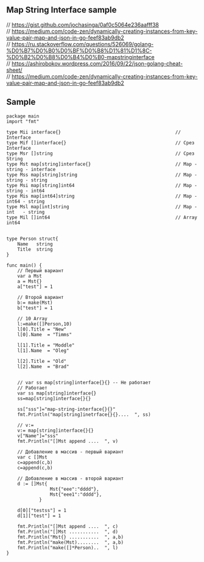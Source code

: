 ## Map String Interface sample

// https://gist.github.com/jochasinga/0af0c5064e236aafff38    
// https://medium.com/code-zen/dynamically-creating-instances-from-key-value-pair-map-and-json-in-go-feef83ab9db2     
// https://ru.stackoverflow.com/questions/526069/golang-%D0%B7%D0%B0%D0%BF%D0%B8%D1%81%D1%8C-%D0%B2%D0%B8%D0%B4%D0%B0-mapstringinterface     
// https://ashirobokov.wordpress.com/2016/09/22/json-golang-cheat-sheet/          
// https://medium.com/code-zen/dynamically-creating-instances-from-key-value-pair-map-and-json-in-go-feef83ab9db2    


## Sample 

```golang
package main
import "fmt"

type Mii interface{}                                          // Interface
type Mif []interface{}                                        // Cрез Interface
type Msr []string                                             // Срез String
type Mst map[string]interface{}                               // Map - string - interface
type Mss map[string]string                                    // Map - string - string
type Msi map[string]int64                                     // Map - string - int64
type Mis map[int64]string                                     // Map - int64 - string
type Msl map[int]string                                       // Map - int   - string
type Mil []int64                                              // Array int64  


type Person struct{
    Name   string
    Title  string 
}

func main() {
    // Первый вариант
    var a Mst
    a = Mst{}
    a["test"] = 1

    // Второй вариант
    b:= make(Mst)
    b["test"] = 1
    
    // 10 Array
    l:=make([]Person,10)
    l[0].Title = "New"
    l[0].Name  = "Timms"

    l[1].Title = "Moddle"
    l[1].Name  = "Oleg"

    l[2].Title = "Old"
    l[2].Name  = "Brad"

    
    // var ss map[string]interface{}{} -- Не работает
    // Работает
    var ss map[string]interface{}
    ss=map[string]interface{}{}

    ss["sss"]="map-string-interface{}{}"
    fmt.Println("map[string]inetrface{}{}....  ", ss)

    // v:=
    v:= map[string]interface{}{}
    v["Name"]="sss"
    fmt.Println("[]Mst append ....  ", v)

    // Добавление в массив - первый вариант
    var c []Mst
    c=append(c,b)
    c=append(c,b)

    // Добавление в массив - второй вариант
    d := []Mst{
    	        Mst{"eee":"dddd"},
    	        Mst{"eee1":"dddd"},
    	    }

    d[0]["testss"] = 1	    
    d[1]["test"] = 1

    fmt.Println("[]Mst append ....  ", c)
	fmt.Println("[]Mst ...........  ", d)
    fmt.Println("Mst{} ...........  ", a,b)
    fmt.Println("make(Mst)........  ", a,b)
    fmt.Println("make([]*Person)..  ", l)
}
```
